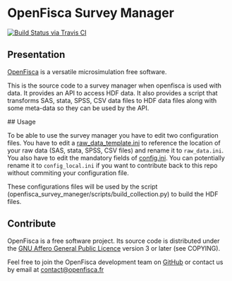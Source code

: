 # OpenFisca Survey Manager

[![Build Status via Travis CI](https://travis-ci.org/openfisca/openfisca-survey-manager.svg?branch=travis)](https://travis-ci.org/openfisca/openfisca-survey-manager)

## Presentation

[OpenFisca](http://www.openfisca.fr/) is a versatile microsimulation free software.

This is the source code to a survey manager when openfisca is used with data.
It provides an API to access HDF data. 
It also provides a script that transforms SAS, stata, SPSS, CSV data files to HDF data files along with some meta-data so they can be used by the API. 

## Usage

To be able to use the survey manager you have to edit two configuration files.
You have to edit a [raw_data_template.ini](raw_data_template.ini) to reference the location of your raw data (SAS, stata, SPSS, CSV files) and rename it to `raw_data.ini`. 
You also have to edit the mandatory fields of [config.ini](config.ini). You can potentially rename it to `config_local.ini` if you want to contribute back to this repo without commiting your configuration file.

These configurations files will be used by the script (openfisca_survey_maneger/scripts/build_collection.py) to build the 
HDF files.

## Contribute

OpenFisca is a free software project.
Its source code is distributed under the [GNU Affero General Public Licence](http://www.gnu.org/licenses/agpl.html)
version 3 or later (see COPYING).

Feel free to join the OpenFisca development team on [GitHub](https://github.com/openfisca) or contact us by email at
contact@openfisca.fr
